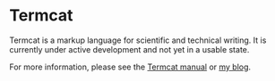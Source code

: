 # Termcat

Termcat is a markup language for scientific and technical writing. It is currently under active development and not yet in a usable state.

For more information, please see the [Termcat manual](https://rawgithub.com/jdevuyst/termcat/master/doc/termcat-intro.html) or [my blog](https://jdevuyst.blogspot.com/search/label/Termcat).
